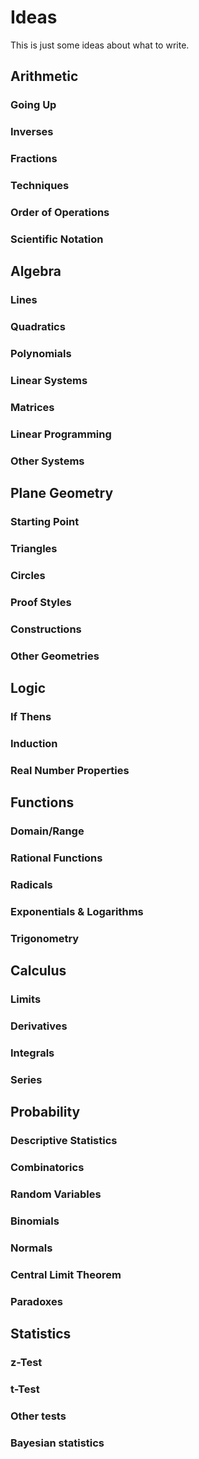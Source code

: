 # Ideas

This is just some ideas about what to write. 

## Arithmetic

### Going Up

### Inverses

### Fractions

### Techniques

### Order of Operations

### Scientific Notation

## Algebra

### Lines

### Quadratics

### Polynomials

### Linear Systems

### Matrices

### Linear Programming

### Other Systems

## Plane Geometry

### Starting Point

### Triangles

### Circles

### Proof Styles

### Constructions

### Other Geometries

## Logic

### If Thens

### Induction

### Real Number Properties

## Functions

### Domain/Range

### Rational Functions

### Radicals

### Exponentials & Logarithms

### Trigonometry

## Calculus 

### Limits

### Derivatives

### Integrals

### Series

## Probability

### Descriptive Statistics

### Combinatorics

### Random Variables

### Binomials

### Normals

### Central Limit Theorem

### Paradoxes

## Statistics

### z-Test

### t-Test

### Other tests

### Bayesian statistics
